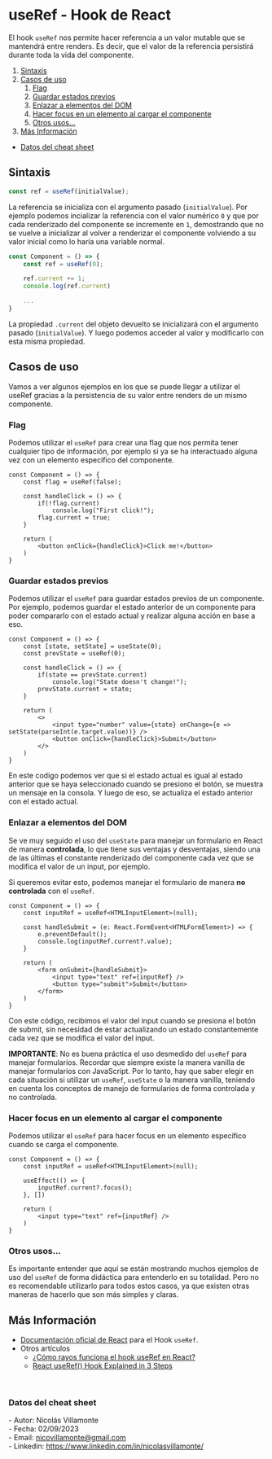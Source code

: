 # useRef - Hook de React

El hook `useRef` nos permite hacer referencia a un valor mutable que se mantendrá entre renders. Es decir, que el valor de la referencia persistirá durante toda la vida del componente.

1. [Sintaxis](#sintaxis)
2. [Casos de uso](#casos-uso)
   1. [Flag](#casos-uso-flag)
   2. [Guardar estados previos](#casos-uso-previous-states)
   3. [Enlazar a elementos del DOM](#casos-uso-DOM)
   4. [Hacer focus en un elemento al cargar el componente](#casos-uso-focus)
   5. [Otros usos...](#casos-uso-other)
3. [Más Información](#mas-info)

- [Datos del cheat sheet](#cheat-sheet-data)


<h2 id="sintaxis">Sintaxis</h2>

```ts
const ref = useRef(initialValue);
```

La referencia se inicializa con el argumento pasado (`initialValue`). Por ejemplo podemos incializar la referencia con el valor numérico `0` y que por cada renderizado del componente se incremente en `1`, demostrando que no se vuelve a inicializar al volver a renderizar el componente volviendo a su valor inicial como lo haría una variable normal.

```ts
const Component = () => {
    const ref = useRef(0);

    ref.current += 1;
    console.log(ref.current)

    ...
}
```

La propiedad `.current` del objeto devuelto se inicializará con el argumento pasado (`initialValue`). Y luego podemos acceder al valor y modificarlo con esta misma propiedad.


<h2 id="casos-uso">Casos de uso</h2>

Vamos a ver algunos ejemplos en los que se puede llegar a utilizar el useRef gracias a la persistencia de su valor entre renders de un mismo componente.

<h3 id="casos-uso-flag">Flag</h3>

Podemos utilizar el `useRef` para crear una flag que nos permita tener cualquier tipo de información, por ejemplo si ya se ha interactuado alguna vez con un elemento específico del componente.

```tsx
const Component = () => {
    const flag = useRef(false);

    const handleClick = () => {
        if(!flag.current)
            console.log("First click!");
        flag.current = true;
    }

    return (
        <button onClick={handleClick}>Click me!</button>
    )
}
```

<h3 id="casos-uso-previous-states">Guardar estados previos</h3>

Podemos utilizar el `useRef` para guardar estados previos de un componente. Por ejemplo, podemos guardar el estado anterior de un componente para poder compararlo con el estado actual y realizar alguna acción en base a eso.

```tsx
const Component = () => {
    const [state, setState] = useState(0);
    const prevState = useRef(0);

    const handleClick = () => {
        if(state == prevState.current)
            console.log("State doesn't change!");
        prevState.current = state;
    }

    return (
        <>
            <input type="number" value={state} onChange={e => setState(parseInt(e.target.value))} />
            <button onClick={handleClick}>Submit</button>
        </>
    )
}
```

En este codigo podemos ver que si el estado actual es igual al estado anterior que se haya seleccionado cuando se presiono el botón, se muestra un mensaje en la consola. Y luego de eso, se actualiza el estado anterior con el estado actual.



<h3 id="casos-uso-DOM">Enlazar a elementos del DOM</h3>

Se ve muy seguido el uso del `useState` para manejar un formulario en React de manera **controlada**, lo que tiene sus ventajas y desventajas, siendo una de las últimas el constante renderizado del componente cada vez que se modifica el valor de un input, por ejemplo.

Si queremos evitar esto, podemos manejar el formulario de manera **no controlada** con el `useRef`.

```tsx
const Component = () => {
    const inputRef = useRef<HTMLInputElement>(null);

    const handleSubmit = (e: React.FormEvent<HTMLFormElement>) => {
        e.preventDefault();
        console.log(inputRef.current?.value);
    }

    return (
        <form onSubmit={handleSubmit}>
            <input type="text" ref={inputRef} />
            <button type="submit">Submit</button>
        </form>
    )
}
```

Con este código, recibimos el valor del input cuando se presiona el botón de submit, sin necesidad de estar actualizando un estado constantemente cada vez que se modifica el valor del input.

**IMPORTANTE**: No es buena práctica el uso desmedido del `useRef` para manejar formularios. Recordar que siempre existe la manera vanilla de manejar formularios con JavaScript. Por lo tanto, hay que saber elegir en cada situación si utilizar un `useRef`, `useState` o la manera vanilla, teniendo en cuenta los conceptos de manejo de formularios de forma controlada y no controlada.


<h3 id="casos-uso-focus">Hacer focus en un elemento al cargar el componente</h3>

Podemos utilizar el `useRef` para hacer focus en un elemento específico cuando se carga el componente.

```tsx
const Component = () => {
    const inputRef = useRef<HTMLInputElement>(null);

    useEffect(() => {
        inputRef.current?.focus();
    }, [])

    return (
        <input type="text" ref={inputRef} />
    )
}
```

<h3 id="casos-uso-other">Otros usos...</h3>

Es importante entender que aquí se están mostrando muchos ejemplos de uso del `useRef` de forma didáctica para entenderlo en su totalidad. Pero no es recomendable utilizarlo para todos estos casos, ya que existen otras maneras de hacerlo que son más simples y claras.


<h2 id="mas-info">Más Información</h2>

- [Documentación oficial de React](https://es.react.dev/reference/react/useRef) para el Hook `useRef`.
- Otros artículos
  - [¿Cómo rayos funciona el hook useRef en React?](https://dev.to/duxtech/como-rayos-funciona-el-hook-useref-en-react-2lah)
  - [React useRef() Hook Explained in 3 Steps](https://dmitripavlutin.com/react-useref/)
  

<br>

<h3 id="cheat-sheet-data">Datos del cheat sheet</h3>

\- Autor: Nicolás Villamonte <br>
\- Fecha: 02/09/2023 <br>
\- Email: nicovillamonte@gmail.com <br>
\- Linkedin: https://www.linkedin.com/in/nicolasvillamonte/ <br>
